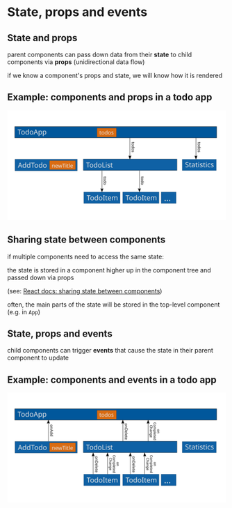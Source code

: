 # State, props and events

## State and props

parent components can pass down data from their **state** to child components via **props** (unidirectional data flow)

if we know a component's props and state, we will know how it is rendered

## Example: components and props in a todo app

<img src="assets/todo-components-state-props.svg" />

## Sharing state between components

if multiple components need to access the same state:

the state is stored in a component higher up in the component tree and passed down via props

(see: [React docs: sharing state between components](https://beta.reactjs.org/learn/sharing-state-between-components))

often, the main parts of the state will be stored in the top-level component (e.g. in `App`)

## State, props and events

child components can trigger **events** that cause the state in their parent component to update

## Example: components and events in a todo app

<img src="assets/todo-components-state-events.svg" />

